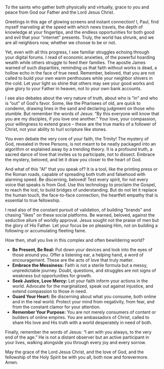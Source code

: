 To the saints who gather both physically and virtually, grace to you and peace from God our Father and the Lord Jesus Christ.

Greetings in this age of glowing screens and instant connection! I, Paul, find myself marveling at the speed with which news travels, the depth of knowledge at your fingertips, and the endless opportunities for both good and evil that your "internet" presents. Truly, the world has shrunk, and we are all neighbors now, whether we choose to be or not.

Yet, even with all this progress, I see familiar struggles echoing through your digital forums. I read of economic anxieties, of the powerful hoarding wealth while others struggle to feed their families. The apostle James warned of such disparities, reminding us that faith without works is dead, a hollow echo in the face of true need. Remember, beloved, that you are not called to build your own warm penthouses while your neighbor shivers in the cold. Let your light so shine that others may see your good works and give glory to your Father in heaven, not to your own bank accounts.

I see also debates about the very nature of truth, about who is “in” and who is “out” of God's favor. Some, like the Pharisees of old, are quick to condemn, drawing lines in the sand and declaring judgment on those who stumble. But remember the words of Jesus: “By this everyone will know that you are my disciples, if you love one another.” Your love, your compassion, your willingness to extend grace – these are the true marks of a follower of Christ, not your ability to hurl scripture like stones.

You even debate the very core of your faith, the Trinity! The mystery of God, revealed in three Persons, is not meant to be neatly packaged into an algorithm or explained away by a trending theory. It is a profound truth, a sacred dance of love that invites us to participate, not to dissect. Embrace the mystery, beloved, and let it draw you closer to the heart of God.

And what of this "AI" that you speak of? It is a tool, like the printing press or the Roman roads, capable of spreading both truth and falsehood with alarming speed. Be discerning, beloved! Test every spirit, for not every voice that speaks is from God. Use this technology to proclaim the Gospel, to reach the lost, to build bridges of understanding. But do not let it replace the human touch, the face-to-face connection, the heartfelt empathy that is essential to true fellowship.

I read also of the constant pursuit of validation, of building "brands" and chasing "likes" on these social platforms. Be warned, beloved, against the seductive allure of worldly approval. Jesus sought not the praise of men but the glory of His Father. Let your focus be on pleasing Him, not on building a following or accumulating fleeting fame.

How then, shall you live in this complex and often bewildering world?

*   **Be Present, Be Real:** Put down your devices and look into the eyes of those around you. Offer a listening ear, a helping hand, a word of encouragement. These are the acts of love that truly matter.
*   **Embrace the Messiness:** Faith is not a sterile formula but a messy, unpredictable journey. Doubt, questions, and struggles are not signs of weakness but opportunities for growth.
*   **Seek Justice, Love Mercy:** Let your faith inform your actions in the world. Advocate for the marginalized, speak out against injustice, and extend compassion to those in need.
*   **Guard Your Heart:** Be discerning about what you consume, both online and in the real world. Protect your mind from negativity, from fear, and from the constant clamor for your attention.
*   **Remember Your Purpose:** You are not merely consumers of content or builders of online empires. You are ambassadors of Christ, called to share His love and His truth with a world desperately in need of both.

Finally, remember the words of Jesus: “I am with you always, to the very end of the age.” He is not a distant observer but an active participant in your lives, walking alongside you through every joy and every sorrow.

May the grace of the Lord Jesus Christ, and the love of God, and the fellowship of the Holy Spirit be with you all, both now and forevermore. Amen.
